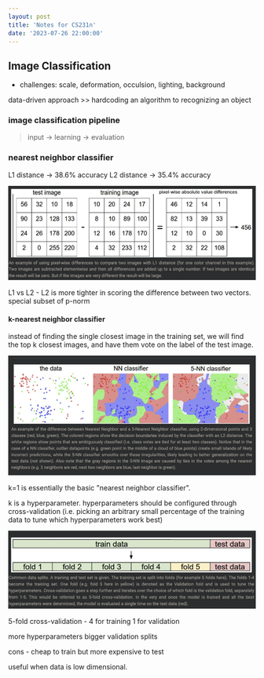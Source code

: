 ```yaml
---
layout: post
title: 'Notes for CS231n'
date: '2023-07-26 22:00:00'
---
```


## Image Classification 

- challenges: scale, deformation, occulsion, lighting, background

data-driven approach >> hardcoding an algorithm to recognizing an object

### image classification pipeline

> input -> learning -> evaluation

### nearest neighbor classifier

L1 distance -> 38.6% accuracy
L2 distance -> 35.4% accuracy

![L1](/assets/L1.jpg)

L1 vs L2 - L2 is more tighter in scoring the difference between two vectors. special subset of p-norm


#### k-nearest neighbor classifier

instead of finding the single closest image in the training set, we will find the top k closest images, and have them vote on the label of the test image. 

![knn](/assets/knn.jpg)

k=1 is essentially the basic "nearest neighbor classifier". 

k is a hyperparameter. 
hyperparameters should be configured through cross-validation (i.e. picking an arbitrary small percentage of the training data to tune which hyperparameters work best)

![folds](/assets/folds.jpg)

5-fold cross-validation - 4 for training 1 for validation

more hyperparameters bigger validation splits

cons - cheap to train but more expensive to test

useful when data is low dimensional. 
